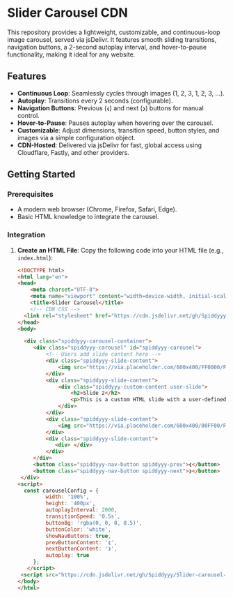 # Slider Carousel CDN

This repository provides a lightweight, customizable, and continuous-loop image carousel, served via jsDelivr. It features smooth sliding transitions, navigation buttons, a 2-second autoplay interval, and hover-to-pause functionality, making it ideal for any website.

## Features
- **Continuous Loop**: Seamlessly cycles through images (1, 2, 3, 1, 2, 3, ...).
- **Autoplay**: Transitions every 2 seconds (configurable).
- **Navigation Buttons**: Previous (`❮`) and next (`❯`) buttons for manual control.
- **Hover-to-Pause**: Pauses autoplay when hovering over the carousel.
- **Customizable**: Adjust dimensions, transition speed, button styles, and images via a simple configuration object.
- **CDN-Hosted**: Delivered via jsDelivr for fast, global access using Cloudflare, Fastly, and other providers.

## Getting Started

### Prerequisites
- A modern web browser (Chrome, Firefox, Safari, Edge).
- Basic HTML knowledge to integrate the carousel.

### Integration
1. **Create an HTML File**:
   Copy the following code into your HTML file (e.g., `index.html`):

   ```html
   <!DOCTYPE html>
   <html lang="en">
   <head>
       <meta charset="UTF-8">
       <meta name="viewport" content="width=device-width, initial-scale=1.0">
       <title>Slider Carousel</title>
       <!-- CDN CSS -->
     <link rel="stylesheet" href="https://cdn.jsdelivr.net/gh/Spiddyyy/Slider-carousel-cdn@latest/spiddyyy-carousel.min.css">
   </head>
   <body>
   
     <div class="spiddyyy-carousel-container">
        <div class="spiddyyy-carousel" id="spiddyyy-carousel">
            <!-- Users add slide content here -->
            <div class="spiddyyy-slide-content">
                <img src="https://via.placeholder.com/600x400/FF0000/FFFFFF?text=Image+1" alt="Image 1" style="width:100%;height:100%;object-fit:cover;">
            </div>
            <div class="spiddyyy-slide-content">
                <div class="spiddyyy-custom-content user-slide">
                    <h2>Slide 2</h2>
                    <p>This is a custom HTML slide with a user-defined class.</p>
                </div>
            </div>
            <div class="spiddyyy-slide-content">
                <img src="https://via.placeholder.com/600x400/00FF00/FFFFFF?text=Image+3" alt="Image 3" style="width:100%;height:100%;object-fit:cover;">
            </div>
            <div class="spiddyyy-slide-content">
               <div> </div>
            </div>
        </div>
        <button class="spiddyyy-nav-button spiddyyy-prev">❮</button>
        <button class="spiddyyy-nav-button spiddyyy-next">❯</button>
    </div>
   <script>
     const carouselConfig = {
            width: '100%',
            height: '400px',
            autoplayInterval: 2000,
            transitionSpeed: '0.5s',
            buttonBg: 'rgba(0, 0, 0, 0.5)',
            buttonColor: 'white',
            showNavButtons: true,
            prevButtonContent: '❮',
            nextButtonContent: '❯',
            autoplay: true
        };
      </script>
    <script src="https://cdn.jsdelivr.net/gh/Spiddyyy/Slider-carousel-cdn@latest/spiddyyy-carousel.min.js"></script>
   </body>
   </html>
